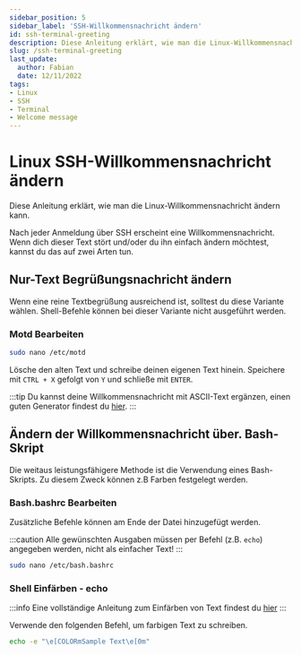 ```yaml
---
sidebar_position: 5
sidebar_label: 'SSH-Willkommensnachricht ändern'
id: ssh-terminal-greeting
description: Diese Anleitung erklärt, wie man die Linux-Willkommensnachricht ändern kann.
slug: /ssh-terminal-greeting
last_update:
  author: Fabian
  date: 12/11/2022
tags:
- Linux
- SSH
- Terminal
- Welcome message
---
```

# Linux SSH-Willkommensnachricht ändern

Diese Anleitung erklärt, wie man die Linux-Willkommensnachricht ändern kann.

Nach jeder Anmeldung über SSH erscheint eine Willkommensnachricht. Wenn dich dieser Text stört und/oder du ihn einfach ändern möchtest, kannst du das auf zwei Arten tun.

## Nur-Text Begrüßungsnachricht ändern

Wenn eine reine Textbegrüßung ausreichend ist, solltest du diese Variante wählen. Shell-Befehle können bei dieser Variante nicht ausgeführt werden.

### Motd Bearbeiten

```bash
sudo nano /etc/motd
```

Lösche den alten Text und schreibe deinen eigenen Text hinein. Speichere mit `CTRL + X` gefolgt von `Y` und schließe mit `ENTER`.

:::tip
Du kannst deine Willkommensnachricht mit ASCII-Text ergänzen, einen guten Generator findest du [hier](https://patorjk.com/software/taag).
:::

## Ändern der Willkommensnachricht über. Bash-Skript

Die weitaus leistungsfähigere Methode ist die Verwendung eines Bash-Skripts. Zu diesem Zweck können z.B Farben festgelegt werden.

### Bash.bashrc Bearbeiten

Zusätzliche Befehle können am Ende der Datei hinzugefügt werden.

:::caution
Alle gewünschten Ausgaben müssen per Befehl (z.B. `echo`) angegeben werden, nicht als einfacher Text!
:::

```bash
sudo nano /etc/bash.bashrc
```

### Shell Einfärben - echo

:::info
Eine vollständige Anleitung zum Einfärben von Text findest du [hier](../cheat-sheets/linux-bash-coloring)
:::

Verwende den folgenden Befehl, um farbigen Text zu schreiben.

```bash
echo -e "\e[COLORmSample Text\e[0m"
```
